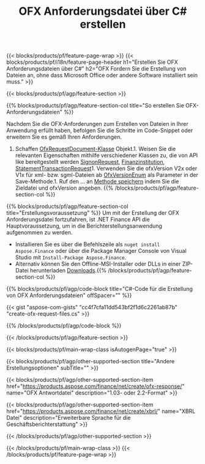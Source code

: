 ﻿---
title: OFX Anforderungsdatei über C# erstellen
description: Beispielcode für die Erstellung der Anforderungsdatei OFX. Verwenden Sie API Beispielcode für die Batch-Generierung von OFX Anforderungsdateien in .NET-basierten Anwendungen. 
url: /de/net/create/ofx-request/
family: finance
platformtag: net
feature: create
informat: OFX Request
outformat: 
otherformats: OFX Response
---
{{< blocks/products/pf/feature-page-wrap >}}
{{< blocks/products/pf/i18n/feature-page-header h1="Erstellen Sie OFX Anforderungsdateien über C#" h2="OFX Fordern Sie die Erstellung von Dateien an, ohne dass Microsoft Office oder andere Software installiert sein muss." >}}

{{< blocks/products/pf/agp/feature-section >}}

{{% blocks/products/pf/agp/feature-section-col title="So erstellen Sie OFX-Anforderungsdateien" %}}

Nachdem Sie die OFX-Anforderungen zum Erstellen von Dateien in Ihrer Anwendung erfüllt haben, befolgen Sie die Schritte im Code-Snippet oder erweitern Sie es gemäß Ihren Anforderungen.

1. Schaffen [OfxRequestDocument-Klasse](https://apireference.aspose.com/finance/net/aspose.finance.ofx/ofxrequestdocument) Objekt.1. Weisen Sie die relevanten Eigenschaften mithilfe verschiedener Klassen zu, die von API like bereitgestellt werden [SignonRequest](https://apireference.aspose.com/finance/net/aspose.finance.ofx.signon/signonrequest), [Finanzinstitution](https://apireference.aspose.com/finance/net/aspose.finance.ofx.signon/financialinstitution), [StatementTransactionRequest](https://apireference.aspose.com/finance/net/aspose.finance.ofx.bank/statementtransactionrequest)1. Verwenden Sie die ofxVersion V2x oder V1x für xml- bzw. sgml-Dateien ab [OfxVersionEnum](https://apireference.aspose.com/finance/net/aspose.finance.ofx/ofxversionenum) als Parameter in der Save-Methode.1. Ruf den ... an [Methode speichern](https://apireference.aspose.com/finance/net/aspose.finance.ofx/ofxrequestdocument/methods/save) indem Sie die Zieldatei und ofxVersion angeben.
{{% /blocks/products/pf/agp/feature-section-col %}}

{{% blocks/products/pf/agp/feature-section-col title="Erstellungsvoraussetzung" %}}
Um mit der Erstellung der OFX Anforderungsdatei fortzufahren, ist .NET Finance API die Hauptvoraussetzung, um in die Berichterstellungsanwendung aufgenommen zu werden. 
- Installieren Sie es über die Befehlszeile als ```nuget install Aspose.Finance``` oder über die Package Manager Console von Visual Studio mit ```Install-Package Aspose.Finance```.
- Alternativ können Sie den Offline-MSI-Installer oder DLLs in einer ZIP-Datei herunterladen [Downloads](https://downloads.aspose.com/finance/net).{{% /blocks/products/pf/agp/feature-section-col %}}

{{% blocks/products/pf/agp/code-block title="C#-Code für die Erstellung von OFX Anforderungsdateien" offSpacer="" %}}

{{< gist "aspose-com-gists" "cc4f7cfa11dd543bf2f1d6c2261ab87b" "create-ofx-request-files.cs" >}}

{{% /blocks/products/pf/agp/code-block %}}

{{< /blocks/products/pf/agp/feature-section >}}

{{< blocks/products/pf/main-wrap-class isAutogenPage="true" >}}

{{< blocks/products/pf/agp/other-supported-section title="Andere Erstellungsoptionen" subTitle="" >}}

{{< blocks/products/pf/agp/other-supported-section-item href="https://products.aspose.com/finance/net/create/ofx-response/" name="OFX Antwortdatei" description="1.03- oder 2.2-Format" >}}

{{< blocks/products/pf/agp/other-supported-section-item href="https://products.aspose.com/finance/net/create/xbrl/" name="XBRL Datei" description="Erweiterbare Sprache für die Geschäftsberichterstattung" >}}


{{< /blocks/products/pf/agp/other-supported-section >}}

{{< /blocks/products/pf/main-wrap-class >}}
{{< /blocks/products/pf/feature-page-wrap >}}